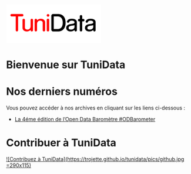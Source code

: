 ![TuniData Logo](pics/logo.png "TuniData, newsletter de la Data en Tunisie")

Bienvenue sur TuniData
===


Nos derniers numéros
===

Vous pouvez accéder à nos archives en cliquant sur les liens ci-dessous :

 * [La 4éme édition de l’Open Data Baromètre #ODBarometer](https://trojette.github.io/tunidata/2017/14/issue.html)

Contribuer à TuniData
===

[![Contribuez à TuniData](https://trojette.github.io/tunidata/pics/github.jpg =290x115)](https://github.com/trojette/tunidata/)
